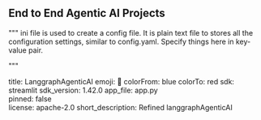 ## End to End Agentic AI Projects

""" 
ini file is used to create a config file.
It is plain text file to stores all the configuration settings, similar to config.yaml.
Specify things here in key-value pair.

"""

title: LanggraphAgenticAI
emoji: 🐨
colorFrom: blue	
colorTo: red
sdk: streamlit
sdk_version: 1.42.0
app_file: app.py	
pinned: false	
license: apache-2.0
short_description: Refined langgraphAgenticAI










